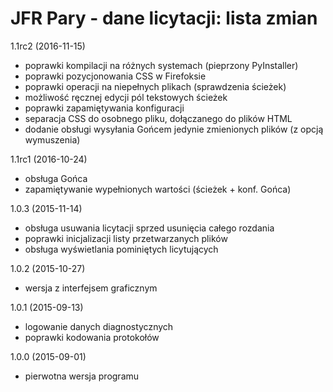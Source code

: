 
JFR Pary - dane licytacji: lista zmian
======================================

1.1rc2 (2016-11-15)
* poprawki kompilacji na różnych systemach (pieprzony PyInstaller)
* poprawki pozycjonowania CSS w Firefoksie
* poprawki operacji na niepełnych plikach (sprawdzenia ścieżek)
* możliwość ręcznej edycji pól tekstowych ścieżek
* poprawki zapamiętywania konfiguracji
* separacja CSS do osobnego pliku, dołączanego do plików HTML
* dodanie obsługi wysyłania Gońcem jedynie zmienionych plików (z opcją
  wymuszenia)

1.1rc1 (2016-10-24)
* obsługa Gońca
* zapamiętywanie wypełnionych wartości (ścieżek + konf. Gońca)

1.0.3 (2015-11-14)
* obsługa usuwania licytacji sprzed usunięcia całego rozdania
* poprawki inicjalizacji listy przetwarzanych plików
* obsługa wyświetlania pominiętych licytujących

1.0.2 (2015-10-27)
* wersja z interfejsem graficznym

1.0.1 (2015-09-13)
* logowanie danych diagnostycznych
* poprawki kodowania protokołów

1.0.0 (2015-09-01)
* pierwotna wersja programu
